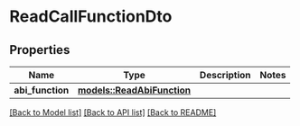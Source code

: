 # ReadCallFunctionDto

## Properties

Name | Type | Description | Notes
------------ | ------------- | ------------- | -------------
**abi_function** | [**models::ReadAbiFunction**](.md) |  | 

[[Back to Model list]](../README.md#documentation-for-models) [[Back to API list]](../README.md#documentation-for-api-endpoints) [[Back to README]](../README.md)


